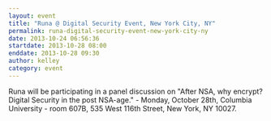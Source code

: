 ```yaml
---
layout: event
title: "Runa @ Digital Security Event, New York City, NY"
permalink: runa-digital-security-event-new-york-city-ny
date: 2013-10-24 06:56:36
startdate: 2013-10-28 08:00
enddate: 2013-10-28 09:30
author: kelley
category: event
---
```


Runa will be participating in a panel discussion on "After NSA, why encrypt? Digital Security in the post NSA-age." - Monday, October 28th, Columbia University - room 607B, 535 West 116th Street, New York, NY 10027.
